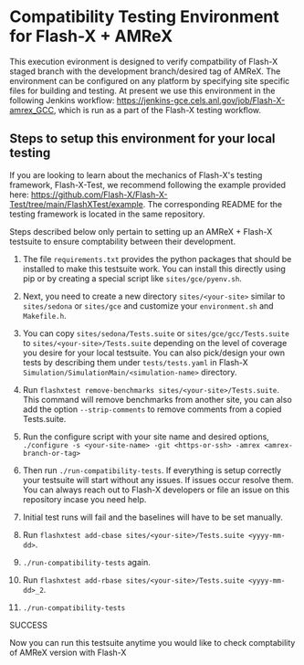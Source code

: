 # Compatibility Testing Environment for Flash-X + AMReX

This execution evironment is designed to verify compatbility of Flash-X staged branch with the development branch/desired tag of AMReX. The environment can be configured on any platform by specifying site specific files for building and testing. At present we use this environment in the following Jenkins workflow: https://jenkins-gce.cels.anl.gov/job/Flash-X-amrex_GCC, which is run as a part of the Flash-X testing workflow.

## Steps to setup this environment for your local testing

If you are looking to learn about the mechanics of Flash-X's testing framework, Flash-X-Test, we recommend following the example provided here: https://github.com/Flash-X/Flash-X-Test/tree/main/FlashXTest/example. The corresponding README for the testing framework is located in the same repository. 

Steps described below only pertain to setting up an AMReX + Flash-X testsuite to ensure comptability between their development.

1. The file ``requirements.txt`` provides the python packages that should be installed to make this testsuite work.
   You can install this directly using pip or by creating a special script like ``sites/gce/pyenv.sh``.

2. Next, you need to create a new directory `sites/<your-site>` similar to `sites/sedona` or `sites/gce` and 
   customize your `environment.sh` and `Makefile.h`.

3. You can copy `sites/sedona/Tests.suite` or `sites/gce/gcc/Tests.suite` to `sites/<your-site>/Tests.suite` depending on the
   level of coverage you desire for your local testsuite. You can also pick/design your own tests by describing them under
   ``tests/tests.yaml`` in Flash-X ``Simulation/SimulationMain/<simulation-name>`` directory.

4. Run `flashxtest remove-benchmarks sites/<your-site>/Tests.suite`. This command will remove benchmarks from another site,
   you can also add the option ``--strip-comments`` to remove comments from a copied Tests.suite.

5. Run the configure script with your site name and desired options,
   `./configure -s <your-site-name> -git <https-or-ssh> -amrex <amrex-branch-or-tag>`

6. Then run `./run-compatibility-tests`. If everything is setup correctly your testsuite will start without any issues. If
   issues occur resolve them. You can always reach out to Flash-X developers or file an issue on this repository incase you
   need help.

7. Initial test runs will fail and the baselines will have to be set manually.

8. Run `flashxtest add-cbase sites/<your-site>/Tests.suite <yyyy-mm-dd>`.

9. `./run-compatibility-tests` again.

10. Run `flashxtest add-rbase sites/<your-site>/Tests.suite <yyyy-mm-dd>_2`.

11. `./run-compatibility-tests`

SUCCESS

Now you can run this testsuite anytime you would like to check comptability of AMReX version with Flash-X
